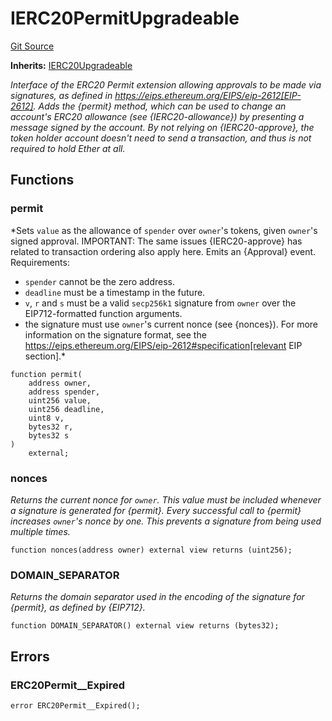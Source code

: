 # IERC20PermitUpgradeable
[Git Source](https://github.com/ContractLabs/foundry-bountykinds-contract/blob/67e6855d3beabdf242cc0b51d9e53b087a5235b9/src/oz-custom/oz-upgradeable/token/ERC20/extensions/IERC20PermitUpgradeable.sol)

**Inherits:**
[IERC20Upgradeable](/src/oz-custom/oz-upgradeable/token/ERC20/IERC20Upgradeable.sol/interface.IERC20Upgradeable.md)

*Interface of the ERC20 Permit extension allowing approvals to be made
via signatures, as defined in
https://eips.ethereum.org/EIPS/eip-2612[EIP-2612].
Adds the {permit} method, which can be used to change an account's ERC20
allowance (see {IERC20-allowance}) by
presenting a message signed by the account. By not relying on
{IERC20-approve}, the token holder account doesn't
need to send a transaction, and thus is not required to hold Ether at all.*


## Functions
### permit

*Sets `value` as the allowance of `spender` over ``owner``'s tokens,
given ``owner``'s signed approval.
IMPORTANT: The same issues {IERC20-approve} has related to transaction
ordering also apply here.
Emits an {Approval} event.
Requirements:
- `spender` cannot be the zero address.
- `deadline` must be a timestamp in the future.
- `v`, `r` and `s` must be a valid `secp256k1` signature from `owner`
over the EIP712-formatted function arguments.
- the signature must use ``owner``'s current nonce (see {nonces}).
For more information on the signature format, see the
https://eips.ethereum.org/EIPS/eip-2612#specification[relevant EIP
section].*


```solidity
function permit(
    address owner,
    address spender,
    uint256 value,
    uint256 deadline,
    uint8 v,
    bytes32 r,
    bytes32 s
)
    external;
```

### nonces

*Returns the current nonce for `owner`. This value must be
included whenever a signature is generated for {permit}.
Every successful call to {permit} increases ``owner``'s nonce by one. This
prevents a signature from being used multiple times.*


```solidity
function nonces(address owner) external view returns (uint256);
```

### DOMAIN_SEPARATOR

*Returns the domain separator used in the encoding of the signature
for {permit}, as defined by {EIP712}.*


```solidity
function DOMAIN_SEPARATOR() external view returns (bytes32);
```

## Errors
### ERC20Permit__Expired

```solidity
error ERC20Permit__Expired();
```

